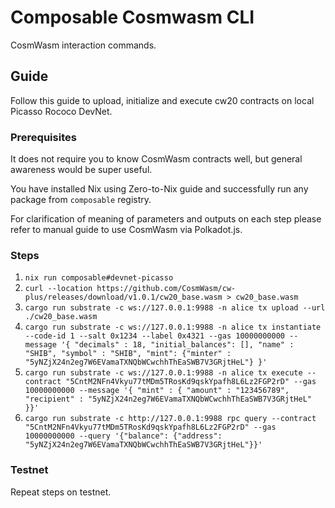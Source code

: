 # Composable Cosmwasm CLI

CosmWasm interaction commands.

## Guide

Follow this guide to upload, initialize and execute cw20 contracts on local Picasso Rococo DevNet.

### Prerequisites

It does not require you to know CosmWasm contracts well, but general awareness would be super useful.

You have installed Nix using Zero-to-Nix guide and successfully run any package from `composable` registry. 

For clarification of meaning of parameters and outputs on each step please refer to manual guide to use CosmWasm via Polkadot.js.

### Steps

1. `nix run composable#devnet-picasso`    
2. `curl --location https://github.com/CosmWasm/cw-plus/releases/download/v1.0.1/cw20_base.wasm > cw20_base.wasm`
3. `cargo run substrate -c ws://127.0.0.1:9988 -n alice tx upload --url ./cw20_base.wasm` 
4. `cargo run substrate -c ws://127.0.0.1:9988 -n alice tx instantiate --code-id 1 --salt 0x1234 --label 0x4321 --gas 10000000000 --message '{ "decimals" : 18, "initial_balances": [], "name" : "SHIB", "symbol" : "SHIB", "mint": {"minter" : "5yNZjX24n2eg7W6EVamaTXNQbWCwchhThEaSWB7V3GRjtHeL"} }'`
5. `cargo run substrate -c ws://127.0.0.1:9988 -n alice tx execute --contract "5CntM2NFn4Vkyu77tMDm5TRosKd9qskYpafh8L6Lz2FGP2rD" --gas 10000000000 --message '{ "mint" : { "amount" : "123456789", "recipient" : "5yNZjX24n2eg7W6EVamaTXNQbWCwchhThEaSWB7V3GRjtHeL" }}'`
6. `cargo run substrate -c http://127.0.0.1:9988 rpc query --contract "5CntM2NFn4Vkyu77tMDm5TRosKd9qskYpafh8L6Lz2FGP2rD" --gas 10000000000 --query '{"balance": {"address": "5yNZjX24n2eg7W6EVamaTXNQbWCwchhThEaSWB7V3GRjtHeL"}}'`
 
### Testnet

Repeat steps on testnet.